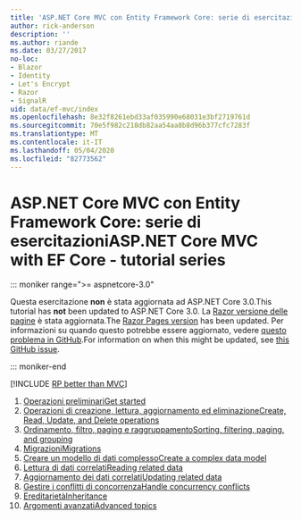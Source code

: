```yaml
---
title: 'ASP.NET Core MVC con Entity Framework Core: serie di esercitazioni'
author: rick-anderson
description: ''
ms.author: riande
ms.date: 03/27/2017
no-loc:
- Blazor
- Identity
- Let's Encrypt
- Razor
- SignalR
uid: data/ef-mvc/index
ms.openlocfilehash: 8e32f8261ebd33af035990e68031e3bf2719761d
ms.sourcegitcommit: 70e5f982c218db82aa54aa8b8d96b377cfc7283f
ms.translationtype: MT
ms.contentlocale: it-IT
ms.lasthandoff: 05/04/2020
ms.locfileid: "82773562"
---
```

# <a name="aspnet-core-mvc-with-ef-core---tutorial-series"></a><span data-ttu-id="035ab-102">ASP.NET Core MVC con Entity Framework Core: serie di esercitazioni</span><span class="sxs-lookup"><span data-stu-id="035ab-102">ASP.NET Core MVC with EF Core - tutorial series</span></span>

::: moniker range=">= aspnetcore-3.0"

<span data-ttu-id="035ab-103">Questa esercitazione **non** è stata aggiornata ad ASP.NET Core 3.0.</span><span class="sxs-lookup"><span data-stu-id="035ab-103">This tutorial has **not** been updated to ASP.NET Core 3.0.</span></span> <span data-ttu-id="035ab-104">La [ Razor versione delle pagine](xref:data/ef-rp/intro) è stata aggiornata.</span><span class="sxs-lookup"><span data-stu-id="035ab-104">The [Razor Pages version](xref:data/ef-rp/intro) has been updated.</span></span> <span data-ttu-id="035ab-105">Per informazioni su quando questo potrebbe essere aggiornato, vedere [questo problema in GitHub](https://github.com/dotnet/AspNetCore.Docs/issues/13920).</span><span class="sxs-lookup"><span data-stu-id="035ab-105">For information on when this might be updated, see [this GitHub issue](https://github.com/dotnet/AspNetCore.Docs/issues/13920).</span></span>

::: moniker-end

[!INCLUDE [RP better than MVC](../../includes/RP-EF/rp-over-mvc.md)]

1. [<span data-ttu-id="035ab-106">Operazioni preliminari</span><span class="sxs-lookup"><span data-stu-id="035ab-106">Get started</span></span>](xref:data/ef-mvc/intro)
1. [<span data-ttu-id="035ab-107">Operazioni di creazione, lettura, aggiornamento ed eliminazione</span><span class="sxs-lookup"><span data-stu-id="035ab-107">Create, Read, Update, and Delete operations</span></span>](xref:data/ef-mvc/crud)
1. [<span data-ttu-id="035ab-108">Ordinamento, filtro, paging e raggruppamento</span><span class="sxs-lookup"><span data-stu-id="035ab-108">Sorting, filtering, paging, and grouping</span></span>](xref:data/ef-mvc/sort-filter-page)
1. [<span data-ttu-id="035ab-109">Migrazioni</span><span class="sxs-lookup"><span data-stu-id="035ab-109">Migrations</span></span>](xref:data/ef-mvc/migrations)
1. [<span data-ttu-id="035ab-110">Creare un modello di dati complesso</span><span class="sxs-lookup"><span data-stu-id="035ab-110">Create a complex data model</span></span>](xref:data/ef-mvc/complex-data-model)
1. [<span data-ttu-id="035ab-111">Lettura di dati correlati</span><span class="sxs-lookup"><span data-stu-id="035ab-111">Reading related data</span></span>](xref:data/ef-mvc/read-related-data)
1. [<span data-ttu-id="035ab-112">Aggiornamento dei dati correlati</span><span class="sxs-lookup"><span data-stu-id="035ab-112">Updating related data</span></span>](xref:data/ef-mvc/update-related-data)
1. [<span data-ttu-id="035ab-113">Gestire i conflitti di concorrenza</span><span class="sxs-lookup"><span data-stu-id="035ab-113">Handle concurrency conflicts</span></span>](xref:data/ef-mvc/concurrency)
1. [<span data-ttu-id="035ab-114">Ereditarietà</span><span class="sxs-lookup"><span data-stu-id="035ab-114">Inheritance</span></span>](xref:data/ef-mvc/inheritance)
1. [<span data-ttu-id="035ab-115">Argomenti avanzati</span><span class="sxs-lookup"><span data-stu-id="035ab-115">Advanced topics</span></span>](xref:data/ef-mvc/advanced)
